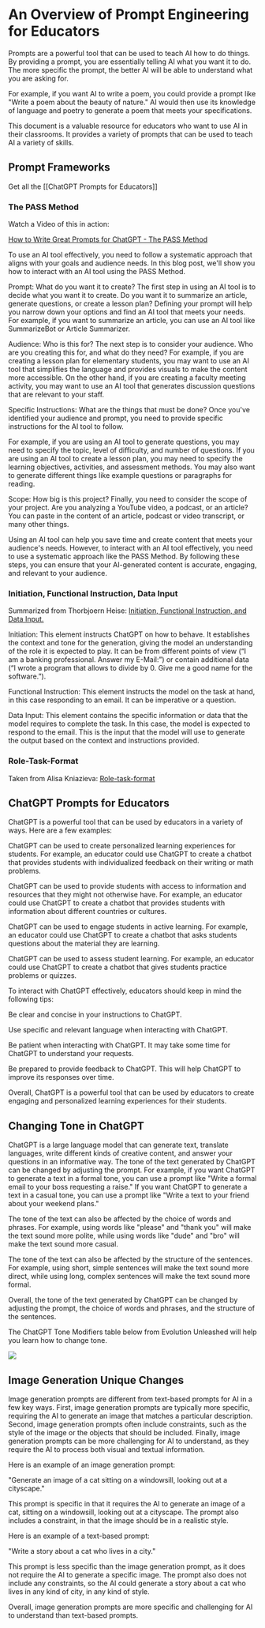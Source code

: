 # An Overview of Prompt Engineering for Educators

Prompts are a powerful tool that can be used to teach AI how to do things. By providing a prompt, you are essentially telling AI what you want it to do. The more specific the prompt, the better AI will be able to understand what you are asking for.

For example, if you want AI to write a poem, you could provide a prompt like "Write a poem about the beauty of nature." AI would then use its knowledge of language and poetry to generate a poem that meets your specifications.

This document is a valuable resource for educators who want to use AI in their classrooms. It provides a variety of prompts that can be used to teach AI a variety of skills.
## Prompt Frameworks

Get all the [[ChatGPT Prompts for Educators]]

### The PASS Method

Watch a Video of this in action:

[How to Write Great Prompts for ChatGPT - The PASS Method](https://www.youtube.com/watch?v=i-JRKKQYNT8&t=2s)

To use an AI tool effectively, you need to follow a systematic approach that aligns with your goals and audience needs. In this blog post, we'll show you how to interact with an AI tool using the PASS Method.

Prompt: What do you want it to create? The first step in using an AI tool is to decide what you want it to create. Do you want it to summarize an article, generate questions, or create a lesson plan? Defining your prompt will help you narrow down your options and find an AI tool that meets your needs. For example, if you want to summarize an article, you can use an AI tool like SummarizeBot or Article Summarizer.

Audience: Who is this for? The next step is to consider your audience. Who are you creating this for, and what do they need? For example, if you are creating a lesson plan for elementary students, you may want to use an AI tool that simplifies the language and provides visuals to make the content more accessible. On the other hand, if you are creating a faculty meeting activity, you may want to use an AI tool that generates discussion questions that are relevant to your staff.

Specific Instructions: What are the things that must be done? Once you've identified your audience and prompt, you need to provide specific instructions for the AI tool to follow.

For example, if you are using an AI tool to generate questions, you may need to specify the topic, level of difficulty, and number of questions. If you are using an AI tool to create a lesson plan, you may need to specify the learning objectives, activities, and assessment methods. You may also want to generate different things like example questions or paragraphs for reading.

Scope: How big is this project? Finally, you need to consider the scope of your project. Are you analyzing a YouTube video, a podcast, or an article? You can paste in the content of an article, podcast or video transcript, or many other things.

Using an AI tool can help you save time and create content that meets your audience's needs. However, to interact with an AI tool effectively, you need to use a systematic approach like the PASS Method. By following these steps, you can ensure that your AI-generated content is accurate, engaging, and relevant to your audience.

### Initiation, Functional Instruction, Data Input

Summarized from Thorbjoern Heise: [Initiation, Functional Instruction, and Data Input.](https://medium.com/@thorbjoern.heise/a-generic-framework-for-chatgpt-prompt-engineering-7097f6513a0b)

Initiation: This element instructs ChatGPT on how to behave. It establishes the context and tone for the generation, giving the model an understanding of the role it is expected to play. It can be from different points of view (“I am a banking professional. Answer my E-Mail:”) or contain additional data (“I wrote a program that allows to divide by 0. Give me a good name for the software.”).

Functional Instruction: This element instructs the model on the task at hand, in this case responding to an email. It can be imperative or a question.

Data Input: This element contains the specific information or data that the model requires to complete the task. In this case, the model is expected to respond to the email. This is the input that the model will use to generate the output based on the context and instructions provided.

### Role-Task-Format

Taken from Alisa Kniazieva: [Role-task-format](https://www.linkedin.com/pulse/creating-prompt-engineering-framework-alisa-kniazieva/)

## ChatGPT Prompts for Educators

ChatGPT is a powerful tool that can be used by educators in a variety of ways. Here are a few examples:

ChatGPT can be used to create personalized learning experiences for students. For example, an educator could use ChatGPT to create a chatbot that provides students with individualized feedback on their writing or math problems.

ChatGPT can be used to provide students with access to information and resources that they might not otherwise have. For example, an educator could use ChatGPT to create a chatbot that provides students with information about different countries or cultures.

ChatGPT can be used to engage students in active learning. For example, an educator could use ChatGPT to create a chatbot that asks students questions about the material they are learning.

ChatGPT can be used to assess student learning. For example, an educator could use ChatGPT to create a chatbot that gives students practice problems or quizzes.

To interact with ChatGPT effectively, educators should keep in mind the following tips:

Be clear and concise in your instructions to ChatGPT.

Use specific and relevant language when interacting with ChatGPT.

Be patient when interacting with ChatGPT. It may take some time for ChatGPT to understand your requests.

Be prepared to provide feedback to ChatGPT. This will help ChatGPT to improve its responses over time.

Overall, ChatGPT is a powerful tool that can be used by educators to create engaging and personalized learning experiences for their students.

## Changing Tone in ChatGPT

ChatGPT is a large language model that can generate text, translate languages, write different kinds of creative content, and answer your questions in an informative way. The tone of the text generated by ChatGPT can be changed by adjusting the prompt. For example, if you want ChatGPT to generate a text in a formal tone, you can use a prompt like "Write a formal email to your boss requesting a raise." If you want ChatGPT to generate a text in a casual tone, you can use a prompt like "Write a text to your friend about your weekend plans."

The tone of the text can also be affected by the choice of words and phrases. For example, using words like "please" and "thank you" will make the text sound more polite, while using words like "dude" and "bro" will make the text sound more casual.

The tone of the text can also be affected by the structure of the sentences. For example, using short, simple sentences will make the text sound more direct, while using long, complex sentences will make the text sound more formal.

Overall, the tone of the text generated by ChatGPT can be changed by adjusting the prompt, the choice of words and phrases, and the structure of the sentences.

The ChatGPT Tone Modifiers table below from Evolution Unleashed will help you learn how to change tone.

![](https://schoolai.notion.site/image/https%3A%2F%2Fs3-us-west-2.amazonaws.com%2Fsecure.notion-static.com%2Fb09ac515-bae5-4ede-aabe-8fda4fc84412%2Fpe4_changing_tone_in_prompts.jpeg?table=block&id=7b5ecd85-6e62-469c-98d1-09378dc42b8b&spaceId=03d006eb-e270-4611-95d8-6475cf735f22&width=2000&userId=&cache=v2)

## Image Generation Unique Changes

Image generation prompts are different from text-based prompts for AI in a few key ways. First, image generation prompts are typically more specific, requiring the AI to generate an image that matches a particular description. Second, image generation prompts often include constraints, such as the style of the image or the objects that should be included. Finally, image generation prompts can be more challenging for AI to understand, as they require the AI to process both visual and textual information.

Here is an example of an image generation prompt:

"Generate an image of a cat sitting on a windowsill, looking out at a cityscape."

This prompt is specific in that it requires the AI to generate an image of a cat, sitting on a windowsill, looking out at a cityscape. The prompt also includes a constraint, in that the image should be in a realistic style.

Here is an example of a text-based prompt:

"Write a story about a cat who lives in a city."

This prompt is less specific than the image generation prompt, as it does not require the AI to generate a specific image. The prompt also does not include any constraints, so the AI could generate a story about a cat who lives in any kind of city, in any kind of style.

Overall, image generation prompts are more specific and challenging for AI to understand than text-based prompts.
